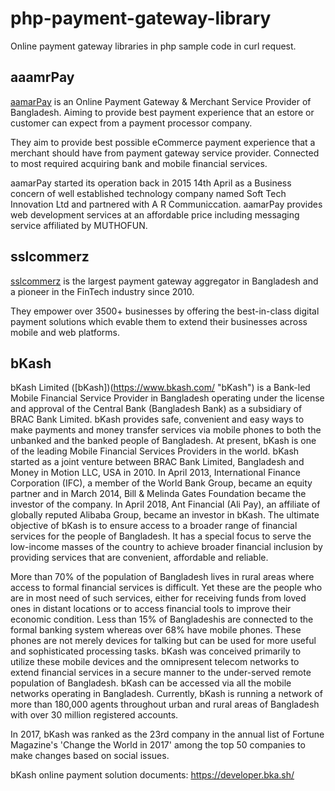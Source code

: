 # php-payment-gateway-library #

Online payment gateway libraries in php sample code in curl request.

## aaamrPay ##

[aamarPay](https://aamarpay.com/ "aamarPay") is an Online Payment Gateway & Merchant Service Provider of Bangladesh. Aiming to provide best payment experience that an estore or customer can expect from a payment processor company.

They aim to provide best possible eCommerce payment experience that a merchant should have from payment gateway service provider. Connected to most required acquiring bank and mobile financial services.

aamarPay started its operation back in 2015 14th April as a Business concern of well established technology company named Soft Tech Innovation Ltd and partnered with A R Communiccation. aamarPay provides web development services at an affordable price including messaging service affiliated by MUTHOFUN.


## sslcommerz ##

[sslcommerz](https://www.sslcommerz.com/ "sslcommerz") is the largest payment gateway aggregator in Bangladesh and a pioneer in the FinTech industry since 2010.

They empower over 3500+ businesses by offering the best-in-class digital payment solutions which evable them to extend their businesses across mobile and web platforms.

## bKash ##

bKash Limited ([bKash])(https://www.bkash.com/ "bKash") is a Bank-led Mobile Financial Service Provider in Bangladesh operating under the license and approval of the Central Bank (Bangladesh Bank) as a subsidiary of BRAC Bank Limited. bKash provides safe, convenient and easy ways to make payments and money transfer services via mobile phones to both the unbanked and the banked people of Bangladesh. At present, bKash is one of the leading Mobile Financial Services Providers in the world. bKash started as a joint venture between BRAC Bank Limited, Bangladesh and Money in Motion LLC, USA in 2010. In April 2013, International Finance Corporation (IFC), a member of the World Bank Group, became an equity partner and in March 2014, Bill & Melinda Gates Foundation became the investor of the company. In April 2018, Ant Financial (Ali Pay), an affiliate of globally reputed Alibaba Group, became an investor in bKash. The ultimate objective of bKash is to ensure access to a broader range of financial services for the people of Bangladesh. It has a special focus to serve the low-income masses of the country to achieve broader financial inclusion by providing services that are convenient, affordable and reliable.

More than 70% of the population of Bangladesh lives in rural areas where access to formal financial services is difficult. Yet these are the people who are in most need of such services, either for receiving funds from loved ones in distant locations or to access financial tools to improve their economic condition. Less than 15% of Bangladeshis are connected to the formal banking system whereas over 68% have mobile phones. These phones are not merely devices for talking but can be used for more useful and sophisticated processing tasks. bKash was conceived primarily to utilize these mobile devices and the omnipresent telecom networks to extend financial services in a secure manner to the under-served remote population of Bangladesh. bKash can be accessed via all the mobile networks operating in Bangladesh. Currently, bKash is running a network of more than 180,000 agents throughout urban and rural areas of Bangladesh with over 30 million registered accounts.

In 2017, bKash was ranked as the 23rd company in the annual list of Fortune Magazine's 'Change the World in 2017' among the top 50 companies to make changes based on social issues.

bKash online payment solution documents: https://developer.bka.sh/
